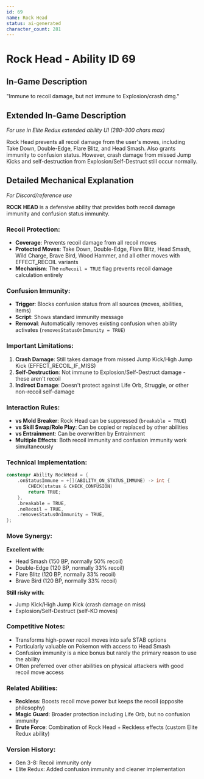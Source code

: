 ```yaml
---
id: 69
name: Rock Head
status: ai-generated
character_count: 281
---
```


# Rock Head - Ability ID 69

## In-Game Description
"Immune to recoil damage, but not immune to Explosion/crash dmg."

## Extended In-Game Description
*For use in Elite Redux extended ability UI (280-300 chars max)*

Rock Head prevents all recoil damage from the user's moves, including Take Down, Double-Edge, Flare Blitz, and Head Smash. Also grants immunity to confusion status. However, crash damage from missed Jump Kicks and self-destruction from Explosion/Self-Destruct still occur normally.

## Detailed Mechanical Explanation
*For Discord/reference use*

**ROCK HEAD** is a defensive ability that provides both recoil damage immunity and confusion status immunity.

### Recoil Protection:
- **Coverage**: Prevents recoil damage from all recoil moves
- **Protected Moves**: Take Down, Double-Edge, Flare Blitz, Head Smash, Wild Charge, Brave Bird, Wood Hammer, and all other moves with EFFECT_RECOIL variants
- **Mechanism**: The `noRecoil = TRUE` flag prevents recoil damage calculation entirely

### Confusion Immunity:
- **Trigger**: Blocks confusion status from all sources (moves, abilities, items)
- **Script**: Shows standard immunity message
- **Removal**: Automatically removes existing confusion when ability activates (`removesStatusOnImmunity = TRUE`)

### Important Limitations:
1. **Crash Damage**: Still takes damage from missed Jump Kick/High Jump Kick (EFFECT_RECOIL_IF_MISS)
2. **Self-Destruction**: Not immune to Explosion/Self-Destruct damage - these aren't recoil
3. **Indirect Damage**: Doesn't protect against Life Orb, Struggle, or other non-recoil self-damage

### Interaction Rules:
- **vs Mold Breaker**: Rock Head can be suppressed (`breakable = TRUE`)
- **vs Skill Swap/Role Play**: Can be copied or replaced by other abilities
- **vs Entrainment**: Can be overwritten by Entrainment
- **Multiple Effects**: Both recoil immunity and confusion immunity work simultaneously

### Technical Implementation:
```c
constexpr Ability RockHead = {
    .onStatusImmune = +[](ABILITY_ON_STATUS_IMMUNE) -> int {
        CHECK(status & CHECK_CONFUSION)
        return TRUE;
    },
    .breakable = TRUE,
    .noRecoil = TRUE,
    .removesStatusOnImmunity = TRUE,
};
```

### Move Synergy:
**Excellent with**:
- Head Smash (150 BP, normally 50% recoil)
- Double-Edge (120 BP, normally 33% recoil)
- Flare Blitz (120 BP, normally 33% recoil)
- Brave Bird (120 BP, normally 33% recoil)

**Still risky with**:
- Jump Kick/High Jump Kick (crash damage on miss)
- Explosion/Self-Destruct (self-KO moves)

### Competitive Notes:
- Transforms high-power recoil moves into safe STAB options
- Particularly valuable on Pokemon with access to Head Smash
- Confusion immunity is a nice bonus but rarely the primary reason to use the ability
- Often preferred over other abilities on physical attackers with good recoil move access

### Related Abilities:
- **Reckless**: Boosts recoil move power but keeps the recoil (opposite philosophy)
- **Magic Guard**: Broader protection including Life Orb, but no confusion immunity
- **Brute Force**: Combination of Rock Head + Reckless effects (custom Elite Redux ability)

### Version History:
- Gen 3-8: Recoil immunity only
- Elite Redux: Added confusion immunity and cleaner implementation
